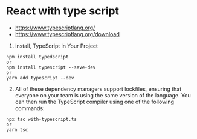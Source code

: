 # React with type script

- https://www.typescriptlang.org/
- https://www.typescriptlang.org/download

1. install, TypeScript in Your Project

```
npm install typedscript
or 
npm install typescript --save-dev
or 
yarn add typescript --dev
```

2. All of these dependency managers support lockfiles, ensuring that everyone on your team is using the same version of the language. You can then run the TypeScript compiler using one of the following commands:

```
npx tsc with-typescript.ts
or 
yarn tsc

```
